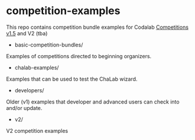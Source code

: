 competition-examples
====================

This repo contains competition bundle examples for Codalab [Competitions v1.5](http://competitions.codalab.org) and V2 (tba)


* basic-competition-bundles/

Examples of competitions directed to beginning organizers.
             

* chalab-examples/
  
Examples that can be used to test the ChaLab wizard.

* developers/

Older (v1) examples that developer and advanced users can check into and/or update.


* v2/

V2 competition examples